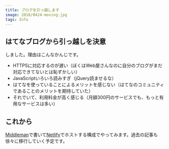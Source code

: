 ```yaml
---
title: ブログを引っ越します
image: 2018/0424-moving.jpg
tags: Info
---
```

## はてなブログから引っ越しを決意

しました。理由はこんなかんじです。

- HTTPSに対応するのが遅い（ぼくはWeb屋さんなのに自分のブログがまだ対応できてないとは恥ずかしい）
- JavaScriptいろいろ読みすぎ（jQuery読ませるな）
- はてなを使っていることによるメリットを感じない（はてなのコミュニティであることのメリットを期待していた）
- それでいて、利用料金が高く感じる（月額300円のサービスでも、もっと有用なサービスは多い）

## これから

[Middleman](https://middlemanapp.com/jp/)で書いて[Netlify](https://www.netlify.com/)でホストする構成でやってみます。過去の記事も徐々に移行していく予定です。
